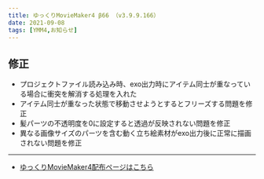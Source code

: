 ```yaml
---
title: ゆっくりMovieMaker4 β66 （v3.9.9.166）
date: 2021-09-08
tags: [YMM4,お知らせ]
---
```

## 修正
- プロジェクトファイル読み込み時、exo出力時にアイテム同士が重なっている場合に衝突を解消する処理を入れた
- アイテム同士が重なった状態で移動させようとするとフリーズする問題を修正
- 髪パーツの不透明度を0に設定すると透過が反映されない問題を修正
- 異なる画像サイズのパーツを含む動く立ち絵素材がexo出力後に正常に描画されない問題を修正

---

- [ゆっくりMovieMaker4配布ページはこちら](../index.md)
